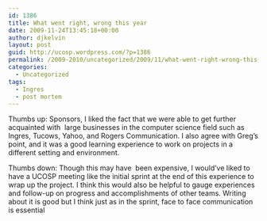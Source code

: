 ```yaml
---
id: 1386
title: What went right, wrong this year
date: 2009-11-24T13:45:18+00:00
author: djkelvin
layout: post
guid: http://ucosp.wordpress.com/?p=1386
permalink: /2009-2010/uncategorized/2009/11/what-went-right-wrong-this-year/
categories:
  - Uncategorized
tags:
  - Ingres
  - post mortem
---
```

Thumbs up: Sponsors, I liked the fact that we were able to get further acquainted with  large businesses in the computer science field such as Ingres, Tucows, Yahoo, and Rogers Communication. I also agree with Greg&#8217;s point, and it was a good learning experience to work on projects in a different setting and environment.

Thumbs down: Though this may have  been expensive, I would&#8217;ve liked to have a UCOSP meeting like the initial sprint at the end of this experience to wrap up the project. I think this would also be helpful to gauge experiences and follow-up on progress and accomplishments of other teams. Writing about it is good but I think just as in the sprint, face to face communication is essential